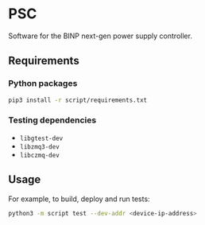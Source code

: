 # PSC

Software for the BINP next-gen power supply controller.

## Requirements

### Python packages

```bash
pip3 install -r script/requirements.txt
```

### Testing dependencies

+ `libgtest-dev`
+ `libzmq3-dev`
+ `libczmq-dev`


## Usage

For example, to build, deploy and run tests:

```bash
python3 -m script test --dev-addr <device-ip-address>
```
